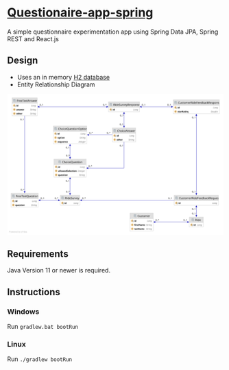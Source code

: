 # [Questionaire-app-spring](https://github.com/SpyrosKou/questionaire-app-spring)
A simple questionnaire experimentation app using Spring Data JPA, Spring REST and React.js

## Design
- Uses an in memory [H2 database](http://www.h2database.com/html/main.html)
- Entity Relationship Diagram
  
<img src="https://raw.githubusercontent.com/SpyrosKou/questionaire-app-spring/main/questionaire-app-spring.svg">

## Requirements
Java Version 11 or newer is required.

## Instructions

### Windows
Run `gradlew.bat bootRun`

### Linux
Run `./gradlew bootRun`